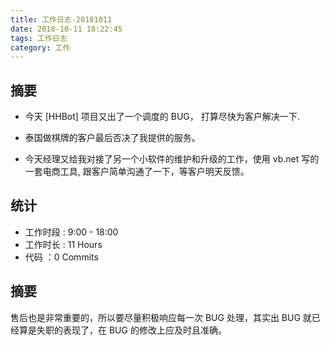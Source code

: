 ```yaml
---
title: 工作日志-20181011
date: 2018-10-11 18:22:45
tags: 工作日志
category: 工作
---
```


## 摘要

* 今天 [HHBot] 项目又出了一个调度的 BUG， 打算尽快为客户解决一下.

* 泰国做棋牌的客户最后否决了我提供的服务。

* 今天经理又给我对接了另一个小软件的维护和升级的工作，使用 vb.net 写的一套电商工具, 跟客户简单沟通了一下，等客户明天反馈。

## 统计

* 工作时段 : 9:00 - 18:00
* 工作时长 : 11 Hours
* 代码 ：0 Commits

## 摘要

售后也是非常重要的，所以要尽量积极响应每一次 BUG 处理，其实出 BUG 就已经算是失职的表现了，在 BUG 的修改上应及时且准确。
